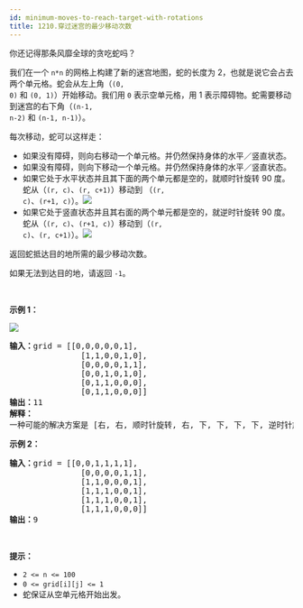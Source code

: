 ```yaml
---
id: minimum-moves-to-reach-target-with-rotations
title: 1210.穿过迷宫的最少移动次数
---
```

你还记得那条风靡全球的贪吃蛇吗？

我们在一个 <code>n*n</code> 的网格上构建了新的迷宫地图，蛇的长度为 2，也就是说它会占去两个单元格。蛇会从左上角（<code>(0, 0)</code> 和 <code>(0, 1)</code>）开始移动。我们用 <code>0</code> 表示空单元格，用 1 表示障碍物。蛇需要移动到迷宫的右下角（<code>(n-1, n-2)</code> 和 <code>(n-1, n-1)</code>）。

每次移动，蛇可以这样走：


- 如果没有障碍，则向右移动一个单元格。并仍然保持身体的水平／竖直状态。
- 如果没有障碍，则向下移动一个单元格。并仍然保持身体的水平／竖直状态。
- 如果它处于水平状态并且其下面的两个单元都是空的，就顺时针旋转 90 度。蛇从（<code>(r, c)</code>、<code>(r, c+1)</code>）移动到 （<code>(r, c)</code>、<code>(r+1, c)</code>）。![](https://assets.leetcode-cn.com/aliyun-lc-upload/uploads/2019/09/28/image-2.png)
- 如果它处于竖直状态并且其右面的两个单元都是空的，就逆时针旋转 90 度。蛇从（<code>(r, c)</code>、<code>(r+1, c)</code>）移动到（<code>(r, c)</code>、<code>(r, c+1)</code>）。![](https://assets.leetcode-cn.com/aliyun-lc-upload/uploads/2019/09/28/image-1.png)

返回蛇抵达目的地所需的最少移动次数。

如果无法到达目的地，请返回 <code>-1</code>。

 

**示例 1：**

**![](https://assets.leetcode-cn.com/aliyun-lc-upload/uploads/2019/09/28/image.png)**


<pre><strong>输入：</strong>grid = [[0,0,0,0,0,1],<br/>               [1,1,0,0,1,0],<br/>               [0,0,0,0,1,1],<br/>               [0,0,1,0,1,0],<br/>               [0,1,1,0,0,0],<br/>               [0,1,1,0,0,0]]<br/><strong>输出：</strong>11<br/><strong>解释：<br/></strong>一种可能的解决方案是 [右, 右, 顺时针旋转, 右, 下, 下, 下, 下, 逆时针旋转, 右, 下]。<br/></pre>

**示例 2：**


<pre><strong>输入：</strong>grid = [[0,0,1,1,1,1],<br/>               [0,0,0,0,1,1],<br/>               [1,1,0,0,0,1],<br/>               [1,1,1,0,0,1],<br/>               [1,1,1,0,0,1],<br/>               [1,1,1,0,0,0]]<br/><strong>输出：</strong>9<br/></pre>

 

**提示：**


- <code>2 &lt;= n &lt;= 100</code>
- <code>0 &lt;= grid[i][j] &lt;= 1</code>
- 蛇保证从空单元格开始出发。
